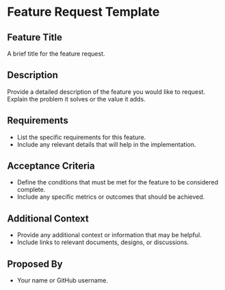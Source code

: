 # Feature Request Template

## Feature Title
A brief title for the feature request.

## Description
Provide a detailed description of the feature you would like to request. Explain the problem it solves or the value it adds.

## Requirements
- List the specific requirements for this feature.
- Include any relevant details that will help in the implementation.

## Acceptance Criteria
- Define the conditions that must be met for the feature to be considered complete.
- Include any specific metrics or outcomes that should be achieved.

## Additional Context
- Provide any additional context or information that may be helpful.
- Include links to relevant documents, designs, or discussions.

## Proposed By
- Your name or GitHub username.